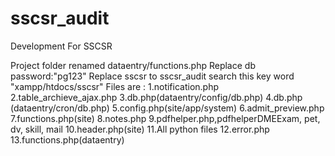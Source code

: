 # sscsr_audit
Development For SSCSR

Project folder renamed dataentry/functions.php
Replace db password:"pg123" 
Replace sscsr to sscsr_audit search this key word "xampp/htdocs/sscsr"
Files are :
 1.notification.php
 2.table_archieve_ajax.php
 3.db.php(dataentry/config/db.php)
 4.db.php (dataentry/cron/db.php)
 5.config.php(site/app/system)
 6.admit_preview.php
 7.functions.php(site)
 8.notes.php
 9.pdfhelper.php,pdfhelperDMEExam, pet, dv, skill, mail
 10.header.php(site)
 11.All python files
 12.error.php
 13.functions.php(dataentry)
